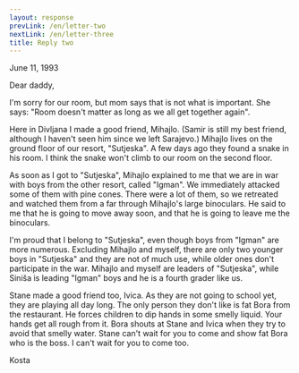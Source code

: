 ```yaml
---
layout: response
prevLink: /en/letter-two
nextLink: /en/letter-three
title: Reply two
---
```


<div class="Response-date">June 11, 1993</div>

Dear daddy,

I'm sorry for our room, but mom says that is not what is important. She says: "Room doesn't matter as long as we all get together again".

Here in Divljana I made a good friend, Mihajlo. (Samir is still my best friend, although I haven't seen him since we left Sarajevo.) Mihajlo lives on the ground floor of our resort, "Sutjeska". A few days ago they found a snake in his room. I think the snake won't climb to our room on the second floor.

As soon as I got to "Sutjeska", Mihajlo explained to me that we are in war with boys from the other resort, called "Igman". We immediately attacked some of them with pine cones. There were a lot of them, so we retreated and watched them from a far through Mihajlo's large binoculars. He said to me that he is going to move away soon, and that he is going to leave me the binoculars.

I'm proud that I belong to "Sutjeska", even though boys from "Igman" are more numerous. Excluding Mihajlo and myself, there are only two younger boys in "Sutjeska" and they are not of much use, while older ones don't participate in the war. Mihajlo and myself are leaders of "Sutjeska", while Siniša is leading "Igman" boys and he is a fourth grader like us.

Stane made a good friend too, Ivica. As they are not going to school yet, they are playing all day long. The only person they don't like is fat Bora from the restaurant. He forces children to dip hands in some smelly liquid. Your hands get all rough from it. Bora shouts at Stane and Ivica when they try to avoid that smelly water. Stane can't wait for you to come and show fat Bora who is the boss. I can't wait for you to come too.

<div class="Response-signature">Kosta</div>
